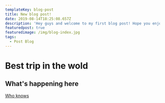 ```yaml
---
templateKey: blog-post
title: New blog post!
date: 2019-08-14T18:25:08.657Z
description: 'Hey guys and welcome to my first blog post! Hope you enjoy it :)'
featuredpost: true
featuredimage: /img/blog-index.jpg
tags:
  - Post Blog
---
```

# Best trip in the wold

## What's happening here

[Who knows](www.whoknows.com)
